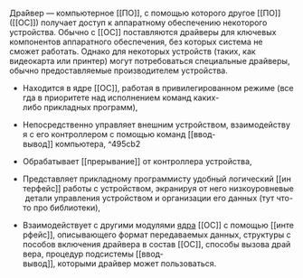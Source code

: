 Дра́йвер — компьютерное [[ПО]], с помощью которого другое [[ПО]] ([[ОС]]) получает доступ к аппаратному обеспечению некоторого устройства. Обычно с [[ОС]] поставляются драйверы для ключевых компонентов аппаратного обеспечения, без которых система не сможет работать. 
Однако для некоторых устройств (таких, как видеокарта или принтер) могут потребоваться специальные драйверы, обычно предоставляемые производителем устройства.

-   Находится в ядре [[ОС]], работая в привилегированном режиме (всегда в приоритете над исполнением команд каких-либо прикладных программ),
    
-   Непосредственно управляет внешним устройством, взаимодействуя с его контроллером с помощью команд [[ввод-вывод]] компьютера,
     ^495cb2
-   Обрабатывает [[прерывание]] от контроллера устройства,
    
-   Представляет прикладному программисту удобный логический [[интерфейс]] работы с устройством, экранируя от него низкоуровневые детали управления устройством и организации его данных (тут что-то про библиотеки),
  
-   Взаимодействует с другими модулями [ядра](5.%20Основные%20понятия%20и%20состав%20ОС/Ядро.md) [[ОС]] с помощью [[интерфейс]], описывающего формат передаваемых данных, структуры способов включения драйвера в состав [[ОС]], способы вызова драйвера, процедур подсистемы [[ввод-вывод]], которыми драйвер может пользоваться.